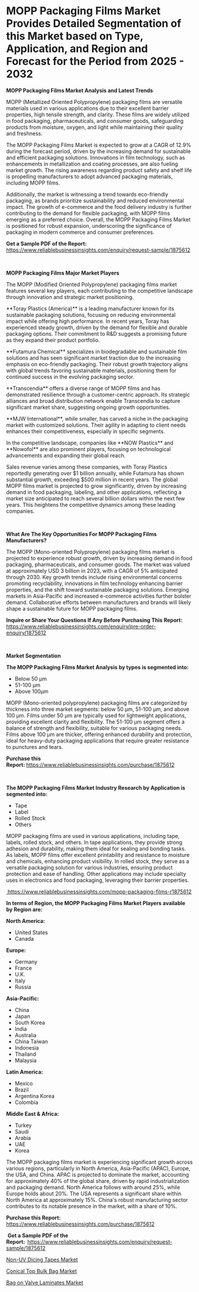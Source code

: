 <p><h1>MOPP Packaging Films Market Provides Detailed Segmentation of this Market based on Type, Application, and Region and Forecast for the Period from 2025 - 2032</h1></p><p><strong>MOPP Packaging Films Market Analysis and Latest Trends</strong></p>
<p><p>MOPP (Metallized Oriented Polypropylene) packaging films are versatile materials used in various applications due to their excellent barrier properties, high tensile strength, and clarity. These films are widely utilized in food packaging, pharmaceuticals, and consumer goods, safeguarding products from moisture, oxygen, and light while maintaining their quality and freshness.</p><p>The MOPP Packaging Films Market is expected to grow at a CAGR of 12.9% during the forecast period, driven by the increasing demand for sustainable and efficient packaging solutions. Innovations in film technology, such as enhancements in metallization and coating processes, are also fueling market growth. The rising awareness regarding product safety and shelf life is propelling manufacturers to adopt advanced packaging materials, including MOPP films.</p><p>Additionally, the market is witnessing a trend towards eco-friendly packaging, as brands prioritize sustainability and reduced environmental impact. The growth of e-commerce and the food delivery industry is further contributing to the demand for flexible packaging, with MOPP films emerging as a preferred choice. Overall, the MOPP Packaging Films Market is positioned for robust expansion, underscoring the significance of packaging in modern commerce and consumer preferences.</p></p>
<p><strong>Get a Sample PDF of the Report:&nbsp;</strong> <a href="https://www.reliablebusinessinsights.com/enquiry/request-sample/1875612?utm_campaign=1106&utm_medium=2&utm_source=Github&utm_content=ia&utm_term=04022025&utm_id=mopp-packaging-films">https://www.reliablebusinessinsights.com/enquiry/request-sample/1875612</a></p>
<p>&nbsp;</p>
<p><strong>MOPP Packaging Films Major Market Players</strong></p>
<p><p>The MOPP (Modified Oriented Polypropylene) packaging films market features several key players, each contributing to the competitive landscape through innovation and strategic market positioning.</p><p>**Toray Plastics (America)** is a leading manufacturer known for its sustainable packaging solutions, focusing on reducing environmental impact while offering high performance. In recent years, Toray has experienced steady growth, driven by the demand for flexible and durable packaging options. Their commitment to R&D suggests a promising future as they expand their product portfolio.</p><p>**Futamura Chemical** specializes in biodegradable and sustainable film solutions and has seen significant market traction due to the increasing emphasis on eco-friendly packaging. Their robust growth trajectory aligns with global trends favoring sustainable materials, positioning them for continued success in the evolving packaging sector.</p><p>**Transcendia** offers a diverse range of MOPP films and has demonstrated resilience through a customer-centric approach. Its strategic alliances and broad distribution network enable Transcendia to capture significant market share, suggesting ongoing growth opportunities.</p><p>**MJW International**, while smaller, has carved a niche in the packaging market with customized solutions. Their agility in adapting to client needs enhances their competitiveness, especially in specific segments.</p><p>In the competitive landscape, companies like **NOW Plastics** and **Nowofol** are also prominent players, focusing on technological advancements and expanding their global reach. </p><p>Sales revenue varies among these companies, with Toray Plastics reportedly generating over $1 billion annually, while Futamura has shown substantial growth, exceeding $500 million in recent years. The global MOPP films market is projected to grow significantly, driven by increasing demand in food packaging, labeling, and other applications, reflecting a market size anticipated to reach several billion dollars within the next few years. This heightens the competitive dynamics among these leading companies.</p></p>
<p>&nbsp;</p>
<p><strong>What Are The Key Opportunities For MOPP Packaging Films Manufacturers?</strong></p>
<p><p>The MOPP (Mono-oriented Polypropylene) packaging films market is projected to experience robust growth, driven by increasing demand in food packaging, pharmaceuticals, and consumer goods. The market was valued at approximately USD 3 billion in 2023, with a CAGR of 5% anticipated through 2030. Key growth trends include rising environmental concerns promoting recyclability, innovations in film technology enhancing barrier properties, and the shift toward sustainable packaging solutions. Emerging markets in Asia-Pacific and increased e-commerce activities further bolster demand. Collaborative efforts between manufacturers and brands will likely shape a sustainable future for MOPP packaging films.</p></p>
<p><strong>Inquire or Share Your Questions If Any Before Purchasing This Report:</strong> <a href="https://www.reliablebusinessinsights.com/enquiry/pre-order-enquiry/1875612?utm_campaign=1106&utm_medium=2&utm_source=Github&utm_content=ia&utm_term=04022025&utm_id=mopp-packaging-films">https://www.reliablebusinessinsights.com/enquiry/pre-order-enquiry/1875612</a></p>
<p>&nbsp;</p>
<p><strong>Market Segmentation</strong></p>
<p><strong>The MOPP Packaging Films Market Analysis by types is segmented into:</strong></p>
<p><ul><li>Below 50 μm</li><li>51-100 μm</li><li>Above 100μm</li></ul></p>
<p><p>MOPP (Mono-oriented polypropylene) packaging films are categorized by thickness into three market segments: below 50 μm, 51-100 μm, and above 100 μm. Films under 50 μm are typically used for lightweight applications, providing excellent clarity and flexibility. The 51-100 μm segment offers a balance of strength and flexibility, suitable for various packaging needs. Films above 100 μm are thicker, offering enhanced durability and protection, ideal for heavy-duty packaging applications that require greater resistance to punctures and tears.</p></p>
<p><strong>Purchase this Report:&nbsp;</strong><a href="https://www.reliablebusinessinsights.com/purchase/1875612?utm_campaign=1106&utm_medium=2&utm_source=Github&utm_content=ia&utm_term=04022025&utm_id=mopp-packaging-films">https://www.reliablebusinessinsights.com/purchase/1875612</a></p>
<p>&nbsp;</p>
<p><strong>The MOPP Packaging Films Market Industry Research by Application is segmented into:</strong></p>
<p><ul><li>Tape</li><li>Label</li><li>Rolled Stock</li><li>Others</li></ul></p>
<p><p>MOPP packaging films are used in various applications, including tape, labels, rolled stock, and others. In tape applications, they provide strong adhesion and durability, making them ideal for sealing and bonding tasks. As labels, MOPP films offer excellent printability and resistance to moisture and chemicals, enhancing product visibility. In rolled stock, they serve as a versatile packaging solution for various industries, ensuring product protection and ease of handling. Other applications may include specialty uses in electronics and food packaging, leveraging their barrier properties.</p></p>
<p><a href="https://www.reliablebusinessinsights.com/mopp-packaging-films-r1875612?utm_campaign=1106&utm_medium=2&utm_source=Github&utm_content=ia&utm_term=04022025&utm_id=mopp-packaging-films">&nbsp;https://www.reliablebusinessinsights.com/mopp-packaging-films-r1875612</a></p>
<p><strong>In terms of Region, the MOPP Packaging Films Market Players available by Region are:</strong></p>
<p>
    <p> <strong> North America: </strong>
        <ul>
            <li>United States</li>
            <li>Canada</li>
        </ul>
        </p> 
    <p> <strong> Europe: </strong>
        <ul>
            <li>Germany</li>
            <li>France</li>
            <li>U.K.</li>
            <li>Italy</li>
            <li>Russia</li>
        </ul>
        </p> 
    <p> <strong> Asia-Pacific: </strong>
        <ul>
            <li>China</li>
            <li>Japan</li>
            <li>South Korea</li>
            <li>India</li>
            <li>Australia</li>
            <li>China Taiwan</li>
            <li>Indonesia</li>
            <li>Thailand</li>
            <li>Malaysia</li>
        </ul>
        </p> 
    <p> <strong> Latin America: </strong>
        <ul>
            <li>Mexico</li>
            <li>Brazil</li>
            <li>Argentina Korea</li>
            <li>Colombia</li>
        </ul>
        </p> 
    <p> <strong> Middle East & Africa: </strong>
        <ul>
            <li>Turkey</li>
            <li>Saudi</li>
            <li>Arabia</li>
            <li>UAE</li>
            <li>Korea</li>
        </ul>
    </p>
    </p>
<p><p>The MOPP packaging films market is experiencing significant growth across various regions, particularly in North America, Asia-Pacific (APAC), Europe, the USA, and China. APAC is projected to dominate the market, accounting for approximately 40% of the global share, driven by rapid industrialization and packaging demand. North America follows with around 25%, while Europe holds about 20%. The USA represents a significant share within North America at approximately 15%. China's robust manufacturing sector contributes to its notable presence in the market, with a share of 10%.</p></p>
<p><strong>Purchase this Report: </strong><a href="https://www.reliablebusinessinsights.com/purchase/1875612?utm_campaign=1106&utm_medium=2&utm_source=Github&utm_content=ia&utm_term=04022025&utm_id=mopp-packaging-films">https://www.reliablebusinessinsights.com/purchase/1875612</a></p>
<p>&nbsp;<strong>Get a Sample PDF of the Report:&nbsp;&nbsp;</strong><a href="https://www.reliablebusinessinsights.com/enquiry/request-sample/1875612?utm_campaign=1106&utm_medium=2&utm_source=Github&utm_content=ia&utm_term=04022025&utm_id=mopp-packaging-films">https://www.reliablebusinessinsights.com/enquiry/request-sample/1875612</a></p>
<p><strong></strong></p>
<p><p><a href="https://github.com/gethunsides/Market-Research-Report-List-1/blob/main/non-uv-dicing-tapes-market.md?utm_campaign=1106&utm_medium=2&utm_source=Github&utm_content=ia&utm_term=04022025&utm_id=mopp-packaging-films">Non-UV Dicing Tapes Market</a></p><p><a href="https://github.com/borgomornar/Market-Research-Report-List-1/blob/main/conical-top-bulk-bag-market.md?utm_campaign=1106&utm_medium=2&utm_source=Github&utm_content=ia&utm_term=04022025&utm_id=mopp-packaging-films">Conical Top Bulk Bag Market</a></p><p><a href="https://github.com/simurmarzoa/Market-Research-Report-List-1/blob/main/bag-on-valve-laminates-market.md?utm_campaign=1106&utm_medium=2&utm_source=Github&utm_content=ia&utm_term=04022025&utm_id=mopp-packaging-films">Bag on Valve Laminates Market</a></p></p>